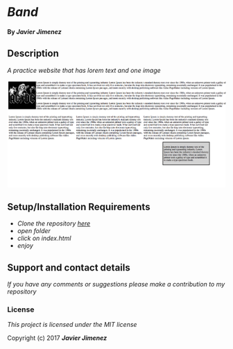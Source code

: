 # _Band_

#### By _**Javier Jimenez**_

## Description

_A practice website that has lorem text and one image_

![Screenshot](/img/pic1.png)

## Setup/Installation Requirements

* _Clone the repository [here](https://github.com/javierrcc522/band.git)_
* _open folder_
* _click on index.html_
* _enjoy_



## Support and contact details

_If you have any comments or suggestions please make a contribution to my repository_

### License

*This project is licensed under the MIT license*

Copyright (c) 2017 **_Javier Jimenez_**
